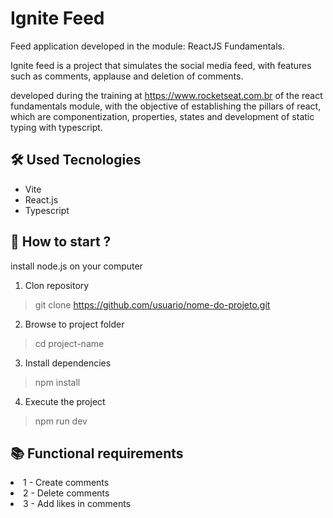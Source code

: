 # Ignite Feed

<p>Feed application developed in the module: ReactJS Fundamentals.

Ignite feed is a project that simulates the social media feed, with features such as comments, applause and deletion of comments.

developed during the training at https://www.rocketseat.com.br of the react fundamentals module, with the objective of establishing the pillars of react, which are componentization, properties, states and development of static typing with typescript.
</p>

## 🛠️ Used Tecnologies

<ul>
  <li>Vite</li>
  <li>React.js</li>
  <li>Typescript</li>
</ul>

## 🚀 How to start ?

install node.js on your computer

1. Clon repository
> git clone https://github.com/usuario/nome-do-projeto.git

2. Browse to project folder 
> cd project-name

3. Install dependencies 
> npm install

4. Execute the project 
> npm run dev 


## 📚 Functional requirements

<li>
  1 - Create comments 
</li>
<li>
  2 - Delete comments 
</li>
<li>
  3 - Add likes in comments 
</li>
